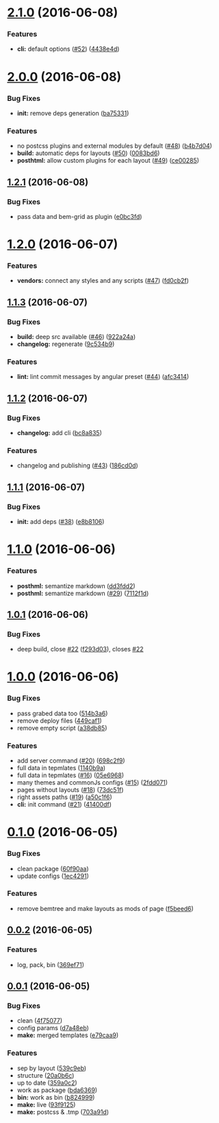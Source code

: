 <a name="2.1.0"></a>
# [2.1.0](https://github.com/awinogradov/bemark/compare/v2.0.0...v2.1.0) (2016-06-08)


### Features

* **cli:** default options ([#52](https://github.com/awinogradov/bemark/issues/52)) ([4438e4d](https://github.com/awinogradov/bemark/commit/4438e4d))



<a name="2.0.0"></a>
# [2.0.0](https://github.com/awinogradov/bemark/compare/v1.2.1...v2.0.0) (2016-06-08)


### Bug Fixes

* **init:** remove deps generation ([ba75331](https://github.com/awinogradov/bemark/commit/ba75331))


### Features

* no postcss plugins and external modules by default ([#48](https://github.com/awinogradov/bemark/issues/48)) ([b4b7d04](https://github.com/awinogradov/bemark/commit/b4b7d04))
* **build:** automatic deps for layouts ([#50](https://github.com/awinogradov/bemark/issues/50)) ([0083bd6](https://github.com/awinogradov/bemark/commit/0083bd6))
* **posthtml:** allow custom plugins for each layout ([#49](https://github.com/awinogradov/bemark/issues/49)) ([ce00285](https://github.com/awinogradov/bemark/commit/ce00285))



<a name="1.2.1"></a>
## [1.2.1](https://github.com/awinogradov/bemark/compare/v1.2.0...v1.2.1) (2016-06-08)


### Bug Fixes

* pass data and bem-grid as plugin ([e0bc3fd](https://github.com/awinogradov/bemark/commit/e0bc3fd))



<a name="1.2.0"></a>
# [1.2.0](https://github.com/awinogradov/bemark/compare/v1.1.3...v1.2.0) (2016-06-07)


### Features

* **vendors:** connect any styles and any scripts ([#47](https://github.com/awinogradov/bemark/issues/47)) ([fd0cb2f](https://github.com/awinogradov/bemark/commit/fd0cb2f))



<a name="1.1.3"></a>
## [1.1.3](https://github.com/awinogradov/bemark/compare/v1.1.2...v1.1.3) (2016-06-07)


### Bug Fixes

* **build:** deep src available ([#46](https://github.com/awinogradov/bemark/issues/46)) ([922a24a](https://github.com/awinogradov/bemark/commit/922a24a))
* **changelog:** regenerate ([9c534b9](https://github.com/awinogradov/bemark/commit/9c534b9))


### Features

* **lint:** lint commit messages by angular preset ([#44](https://github.com/awinogradov/bemark/issues/44)) ([afc3414](https://github.com/awinogradov/bemark/commit/afc3414))



<a name="1.1.2"></a>
## [1.1.2](https://github.com/awinogradov/bemark/compare/1.1.1...v1.1.2) (2016-06-07)


### Bug Fixes

* **changelog:** add cli ([bc8a835](https://github.com/awinogradov/bemark/commit/bc8a835))


### Features

* changelog and publishing ([#43](https://github.com/awinogradov/bemark/issues/43)) ([186cd0d](https://github.com/awinogradov/bemark/commit/186cd0d))



<a name="1.1.1"></a>
## [1.1.1](https://github.com/awinogradov/bemark/compare/1.1.0...1.1.1) (2016-06-07)


### Bug Fixes

* **init:** add deps ([#38](https://github.com/awinogradov/bemark/issues/38)) ([e8b8106](https://github.com/awinogradov/bemark/commit/e8b8106))



<a name="1.1.0"></a>
# [1.1.0](https://github.com/awinogradov/bemark/compare/1.0.1...1.1.0) (2016-06-06)


### Features

* **posthml:** semantize markdown ([dd3fdd2](https://github.com/awinogradov/bemark/commit/dd3fdd2))
* **posthml:** semantize markdown ([#29](https://github.com/awinogradov/bemark/issues/29)) ([7112f1d](https://github.com/awinogradov/bemark/commit/7112f1d))



<a name="1.0.1"></a>
## [1.0.1](https://github.com/awinogradov/bemark/compare/1.0.0...1.0.1) (2016-06-06)


### Bug Fixes

* deep build, close [#22](https://github.com/awinogradov/bemark/issues/22) ([f293d03](https://github.com/awinogradov/bemark/commit/f293d03)), closes [#22](https://github.com/awinogradov/bemark/issues/22)



<a name="1.0.0"></a>
# [1.0.0](https://github.com/awinogradov/bemark/compare/0.1.0...1.0.0) (2016-06-06)


### Bug Fixes

* pass grabed data too ([514b3a6](https://github.com/awinogradov/bemark/commit/514b3a6))
* remove deploy files ([449caf1](https://github.com/awinogradov/bemark/commit/449caf1))
* remove empty script ([a38db85](https://github.com/awinogradov/bemark/commit/a38db85))


### Features

* add server command ([#20](https://github.com/awinogradov/bemark/issues/20)) ([698c2f9](https://github.com/awinogradov/bemark/commit/698c2f9))
* full data in tepmlates ([1140b9a](https://github.com/awinogradov/bemark/commit/1140b9a))
* full data in tepmlates ([#16](https://github.com/awinogradov/bemark/issues/16)) ([05e6968](https://github.com/awinogradov/bemark/commit/05e6968))
* many themes and commonJs configs ([#15](https://github.com/awinogradov/bemark/issues/15)) ([2fdd071](https://github.com/awinogradov/bemark/commit/2fdd071))
* pages without layouts ([#18](https://github.com/awinogradov/bemark/issues/18)) ([73dc51f](https://github.com/awinogradov/bemark/commit/73dc51f))
* right assets paths ([#19](https://github.com/awinogradov/bemark/issues/19)) ([a50c1f6](https://github.com/awinogradov/bemark/commit/a50c1f6))
* **cli:** init command ([#21](https://github.com/awinogradov/bemark/issues/21)) ([41400df](https://github.com/awinogradov/bemark/commit/41400df))



<a name="0.1.0"></a>
# [0.1.0](https://github.com/awinogradov/bemark/compare/0.0.2...0.1.0) (2016-06-05)


### Bug Fixes

* clean package ([60f90aa](https://github.com/awinogradov/bemark/commit/60f90aa))
* update configs ([1ec4291](https://github.com/awinogradov/bemark/commit/1ec4291))


### Features

* remove bemtree and make layouts as mods of page ([f5beed6](https://github.com/awinogradov/bemark/commit/f5beed6))



<a name="0.0.2"></a>
## [0.0.2](https://github.com/awinogradov/bemark/compare/0.0.1...0.0.2) (2016-06-05)


### Features

* log, pack, bin ([369ef71](https://github.com/awinogradov/bemark/commit/369ef71))



<a name="0.0.1"></a>
## [0.0.1](https://github.com/awinogradov/bemark/compare/359a0c2...0.0.1) (2016-06-05)


### Bug Fixes

* clean ([4f75077](https://github.com/awinogradov/bemark/commit/4f75077))
* config params ([d7a48eb](https://github.com/awinogradov/bemark/commit/d7a48eb))
* **make:** merged templates ([e79caa9](https://github.com/awinogradov/bemark/commit/e79caa9))


### Features

* sep by layout ([539c9eb](https://github.com/awinogradov/bemark/commit/539c9eb))
* structure ([20a0b6c](https://github.com/awinogradov/bemark/commit/20a0b6c))
* up to date ([359a0c2](https://github.com/awinogradov/bemark/commit/359a0c2))
* work as package ([bda6369](https://github.com/awinogradov/bemark/commit/bda6369))
* **bin:** work as bin ([b824999](https://github.com/awinogradov/bemark/commit/b824999))
* **make:** live ([93f9125](https://github.com/awinogradov/bemark/commit/93f9125))
* **make:** postcss & .tmp ([703a91d](https://github.com/awinogradov/bemark/commit/703a91d))



